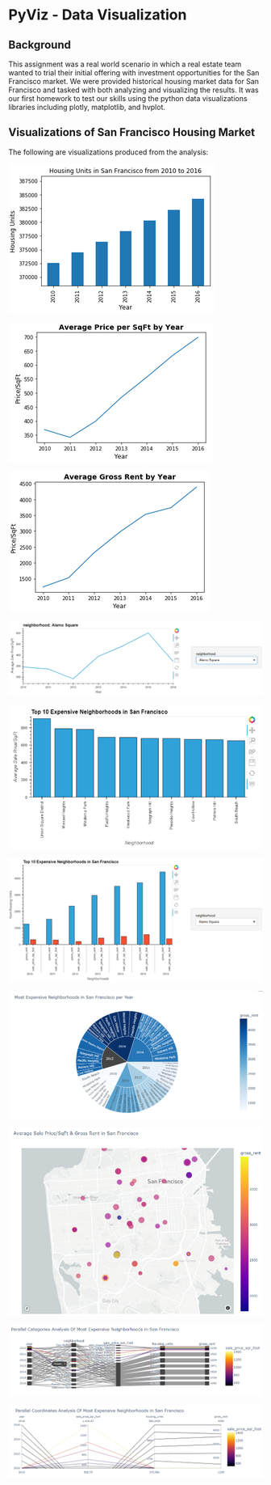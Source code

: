 # PyViz - Data Visualization

## Background

This assignment was a real world scenario in which a real estate team wanted to trial their initial offering with investment opportunities for the San Francisco market. We were provided historical housing market data for San Francisco and tasked with both analyzing and visualizing the results. It was our first homework to test our skills using the python data visualizations libraries including plotly, matplotlib, and hvplot.

## Visualizations of San Francisco Housing Market

The following are visualizations produced from the analysis:

![Housing Units](https://github.com/cpanagopoulos/Python-Data-Visualization/blob/main/Visualizations/Housing_Units_2010-2016.PNG)

![Average Price/SqFt](https://github.com/cpanagopoulos/Python-Data-Visualization/blob/main/Visualizations/Avg_Price_Per_Sqft.PNG)

![Gross Rent By Year](https://github.com/cpanagopoulos/Python-Data-Visualization/blob/main/Visualizations/Gross_Rent_By_Year.PNG)

![Average Sale Price/SqFt](https://github.com/cpanagopoulos/Python-Data-Visualization/blob/main/Visualizations/Avg_Sale_Price_Per_Sqft_Neighborhood.PNG)

![Top 10 Most Expensive Neighborhoods](https://github.com/cpanagopoulos/Python-Data-Visualization/blob/main/Visualizations/Top_10_Most_Exp.PNG)

![Top 10 Most Expensive Neighborhoods - Gross Rent](https://github.com/cpanagopoulos/Python-Data-Visualization/blob/main/Visualizations/Top_10_Most_Exp_GrossRent_v_SalePriceSqft.PNG)

![Most Exp Neighborhoods/year](https://github.com/cpanagopoulos/Python-Data-Visualization/blob/main/Visualizations/Avg_SalePriceSqFt_GrossRent_Sunburst.PNG)

![Avg Sale Price Scatter Plot](https://github.com/cpanagopoulos/Python-Data-Visualization/blob/main/Visualizations/Avg_SalePriceSqFt_GrossRent_Scatter_Plot.PNG)

![Most Exp Neighborhoods - Parallel Categories](https://github.com/cpanagopoulos/Python-Data-Visualization/blob/main/Visualizations/Parallel_Categories_Most_Exp_Neighborhoods.PNG)

![Parallel_Coordinates_Most_Exp_Neighborhoods](https://github.com/cpanagopoulos/Python-Data-Visualization/blob/main/Visualizations/Parallel_Coordinates_Most_Exp_Neighborhoods.PNG)
